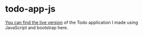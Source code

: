 # todo-app-js
[You can find the live version](https://omerkr0.github.io/todo-app-js/) of the Todo application I made using JavaScript and bootstrap here.
